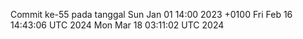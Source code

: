 Commit ke-55 pada tanggal Sun Jan 01 14:00 2023 +0100
Fri Feb 16 14:43:06 UTC 2024
Mon Mar 18 03:11:02 UTC 2024
